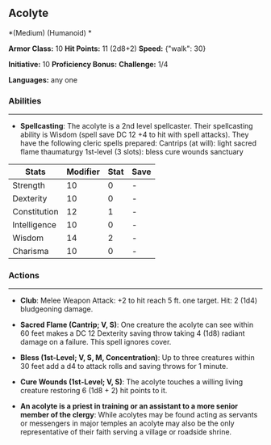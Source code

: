## Acolyte
*(Medium) (Humanoid) *

**Armor Class:** 10
**Hit Points:** 11 (2d8+2)
**Speed:** {"walk": 30}

**Initiative:** 10
**Proficiency Bonus:**
**Challenge:** 1/4

**Languages:** any one

### Abilities
 --- 
- **Spellcasting**: The acolyte is a 2nd level spellcaster. Their spellcasting ability is Wisdom (spell save DC 12
 +4 to hit with spell attacks). They have the following cleric spells prepared:
 Cantrips (at will): light
 sacred flame
 thaumaturgy
 1st-level (3 slots): bless
 cure wounds
 sanctuary



| Stats | Modifier | Stat | Save
| ---- | ---- | ---- | ---- |
| Strength | 10 | 0 | - |
| Dexterity | 10 | 0 | - |
| Constitution | 12 | 1 | - |
| Intelligence | 10 | 0 | - |
| Wisdom | 14 | 2 | - |
| Charisma | 10 | 0 | - |

### Actions
 --- 
- **Club**: Melee Weapon Attack: +2 to hit  reach 5 ft.  one target. Hit: 2 (1d4) bludgeoning damage.

- **Sacred Flame (Cantrip; V, S)**: One creature the acolyte can see within 60 feet makes a DC 12 Dexterity saving throw  taking 4 (1d8) radiant damage on a failure. This spell ignores cover.

- **Bless (1st-Level; V, S, M, Concentration)**: Up to three creatures within 30 feet add a d4 to attack rolls and saving throws for 1 minute.

- **Cure Wounds (1st-Level; V, S)**: The acolyte touches a willing living creature  restoring 6 (1d8 + 2) hit points to it.

- **An acolyte is a priest in training or an assistant to a more senior member of the clergy**: While acolytes may be found acting as servants or messengers in major temples  an acolyte may also be the only representative of their faith serving a village or roadside shrine.

